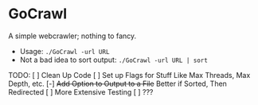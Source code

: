 # GoCrawl

A simple webcrawler; nothing to fancy.
* Usage: `./GoCrawl -url URL`
* Not a bad idea to sort output: `./GoCrawl -url URL | sort`

TODO:
[ ] Clean Up Code
[ ] Set up Flags for Stuff Like Max Threads, Max Depth, etc.
[-] ~~Add Option to Output to a File~~ Better if Sorted, Then Redirected
[ ] More Extensive Testing
[ ] ???
